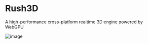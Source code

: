 # Rush3D
A high-performance cross-platform realtime 3D engine powered by WebGPU

![image](https://github.com/icetotem/Rush3D/assets/2877762/abd23ac9-dd98-4339-bd04-5d3c37837b14)

